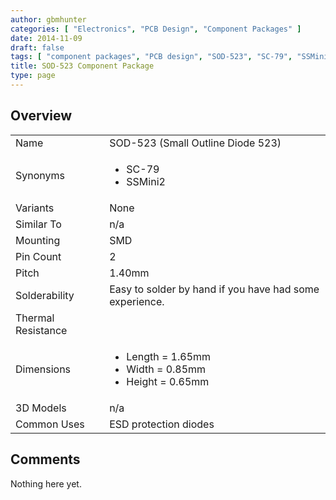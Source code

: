 ```yaml
---
author: gbmhunter
categories: [ "Electronics", "PCB Design", "Component Packages" ]
date: 2014-11-09
draft: false
tags: [ "component packages", "PCB design", "SOD-523", "SC-79", "SSMini2", "small-outline", "diodes" ]
title: SOD-523 Component Package
type: page
---
```


## Overview

<table>
<tbody >
<tr >
<td >Name</td>
<td >SOD-523 (Small Outline Diode 523)
</td>
</tr>
<tr >
<td >Synonyms</td>
<td >
  <ul>
    <li>SC-79</li>
    <li>SSMini2</li>
  </ul>
</td>
</tr>
<tr >
<td >Variants</td>
<td >None</td>
</tr>
<tr >
<td>Similar To</td>
<td>n/a</td>
</tr>
<tr >

<td >Mounting
</td>

<td >SMD
</td>
</tr>
<tr >

<td >Pin Count
</td>

<td >2
</td>
</tr>
<tr >

<td >Pitch
</td>

<td >1.40mm
</td>
</tr>
<tr >

<td >Solderability
</td>

<td >Easy to solder by hand if you have had some experience.
</td>
</tr>
<tr >

<td >Thermal Resistance
</td>

<td > 
</td>
</tr>
<tr >

<td >Dimensions
</td>

<td >
    <ul>
        <li>Length = 1.65mm</li>
        <li>Width = 0.85mm</li>
        <li>Height = 0.65mm</li>
    </ul>
</td>
</tr>
<tr >

<td >3D Models
</td>

<td >n/a
</td>
</tr>
<tr >
<td >Common Uses</td>
<td>ESD protection diodes</td>
</tr>
</tbody>
</table>

## Comments

Nothing here yet.